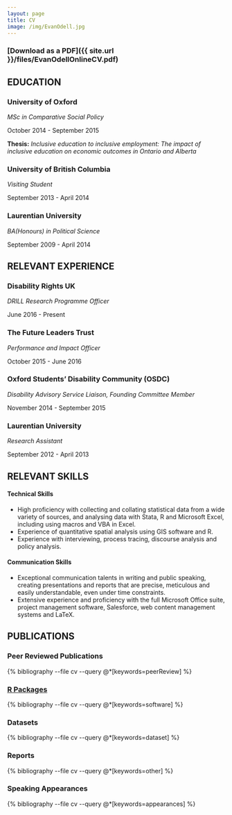 ```yaml
---
layout: page
title: CV
image: /img/EvanOdell.jpg
---
```


### [Download as a PDF]({{ site.url }}/files/EvanOdellOnlineCV.pdf)

## EDUCATION

### University of Oxford

_MSc in Comparative Social Policy_

October 2014 - September 2015

**Thesis:** _Inclusive education to inclusive employment: The impact of inclusive education on economic outcomes in Ontario and Alberta_

### University of British Columbia

_Visiting Student_

September 2013 - April 2014

### Laurentian University

 _BA(Honours) in Political Science_

 September 2009 - April 2014

## RELEVANT EXPERIENCE

### Disability Rights UK

_DRILL Research Programme Officer_

June 2016 - Present

### The Future Leaders Trust

_Performance and Impact Officer_

October 2015 - June 2016

### Oxford Students’ Disability Community (OSDC)

_Disability Advisory Service Liaison, Founding Committee Member_

November 2014 - September 2015

### Laurentian University

 _Research Assistant_

 September 2012 - April 2013

## RELEVANT SKILLS

#### Technical Skills

*   High proficiency with collecting and collating statistical data from a wide variety of sources, and analysing data with Stata, R and Microsoft Excel, including using macros and VBA in Excel.
*   Experience of quantitative spatial analysis using GIS software and R.
*   Experience with interviewing, process tracing, discourse analysis and policy analysis.

#### Communication Skills

*   Exceptional communication talents in writing and public speaking, creating presentations and reports that are precise, meticulous and easily understandable, even under time constraints.
*   Extensive experience and proficiency with the full Microsoft Office suite, project management software, Salesforce, web content management systems and LaTeX.

## PUBLICATIONS

### Peer Reviewed Publications


{% bibliography --file cv --query @*[keywords=peerReview] %}

### [R Packages](/packages)

{% bibliography --file cv --query @*[keywords=software] %}

### Datasets

{% bibliography --file cv --query @*[keywords=dataset] %}


### Reports

{% bibliography --file cv --query @*[keywords=other] %}

### Speaking Appearances

{% bibliography --file cv --query @*[keywords=appearances] %}
